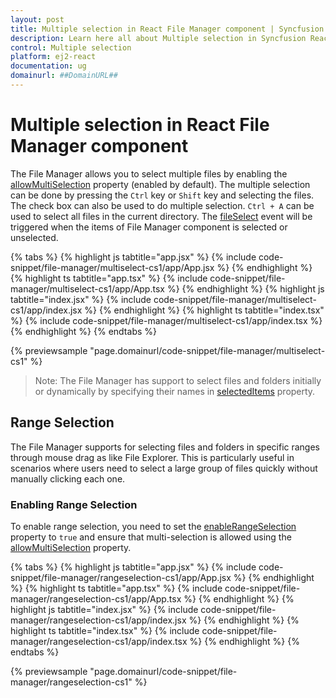```yaml
---
layout: post
title: Multiple selection in React File Manager component | Syncfusion
description: Learn here all about Multiple selection in Syncfusion React File Manager component of Syncfusion Essential JS 2 and more.
control: Multiple selection 
platform: ej2-react
documentation: ug
domainurl: ##DomainURL##
---
```


# Multiple selection in React File Manager component

The File Manager allows you to select multiple files by enabling the [allowMultiSelection](https://ej2.syncfusion.com/react/documentation/api/file-manager/#allowmultiselection) property (enabled by default). The multiple selection can be done by pressing the `Ctrl` key or `Shift` key and selecting the files. The check box can also be used to do multiple selection. `Ctrl + A` can be used to select all files in the current directory. The [fileSelect](https://ej2.syncfusion.com/react/documentation/api/file-manager/#fileselect) event will be triggered when the items of File Manager component is selected or unselected.

{% tabs %}
{% highlight js tabtitle="app.jsx" %}
{% include code-snippet/file-manager/multiselect-cs1/app/App.jsx %}
{% endhighlight %}
{% highlight ts tabtitle="app.tsx" %}
{% include code-snippet/file-manager/multiselect-cs1/app/App.tsx %}
{% endhighlight %}
{% highlight js tabtitle="index.jsx" %}
{% include code-snippet/file-manager/multiselect-cs1/app/index.jsx %}
{% endhighlight %}
{% highlight ts tabtitle="index.tsx" %}
{% include code-snippet/file-manager/multiselect-cs1/app/index.tsx %}
{% endhighlight %}
{% endtabs %}

 {% previewsample "page.domainurl/code-snippet/file-manager/multiselect-cs1" %}

>Note: The File Manager has support to select files and folders initially or dynamically by specifying their names in [selectedItems](https://ej2.syncfusion.com/react/documentation/api/file-manager/#selecteditems) property.

## Range Selection

The File Manager supports for selecting files and folders in specific ranges through mouse drag as like File Explorer. This is particularly useful in scenarios where users need to select a large group of files quickly without manually clicking each one. 

### Enabling Range Selection

To enable range selection, you need to set the [enableRangeSelection](https://ej2.syncfusion.com/react/documentation/api/file-manager/#enableRangeSelection) property to `true` and ensure that multi-selection is allowed using the [allowMultiSelection](https://ej2.syncfusion.com/react/documentation/api/file-manager/#allowmultiselection) property.

{% tabs %}
{% highlight js tabtitle="app.jsx" %}
{% include code-snippet/file-manager/rangeselection-cs1/app/App.jsx %}
{% endhighlight %}
{% highlight ts tabtitle="app.tsx" %}
{% include code-snippet/file-manager/rangeselection-cs1/app/App.tsx %}
{% endhighlight %}
{% highlight js tabtitle="index.jsx" %}
{% include code-snippet/file-manager/rangeselection-cs1/app/index.jsx %}
{% endhighlight %}
{% highlight ts tabtitle="index.tsx" %}
{% include code-snippet/file-manager/rangeselection-cs1/app/index.tsx %}
{% endhighlight %}
{% endtabs %}

 {% previewsample "page.domainurl/code-snippet/file-manager/rangeselection-cs1" %}